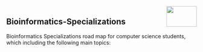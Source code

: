 <img align="right" width="80" height="55" src="https://github.com/cs-MohamedAyman/Coursera-Specializations/blob/master/organizations-logos/coursera.jpg">

## Bioinformatics-Specializations
Bioinformatics Specializations road map for computer science students, which including the following main topics:
